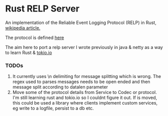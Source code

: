 # Rust RELP Server

An implementation of the Reliable Event Logging Protocol (RELP) in Rust, [wikipedia article.](http://www.rsyslog.com/doc/relp.html)

The protocol is defined [here](http://www.rsyslog.com/doc/relp.html)

The aim here to port a relp server I wrote previously in java & netty as a way to learn Rust & [tokio.io](https://github.com/tokio-rs/tokio-io)

### TODOs
1. It currently uses \n delimiting for message splitting which is wrong.
The regex used to parses messages needs to be open ended and then message split according to datalen parameter
2. Move some of the protocol details from Service to Codec or protocol. I'm still learning rust and tokio.io so I couldnt figure it out. If is moved, this could be used a library where clients implement custom services, 
eg write to a logfile, persist to a db etc. 